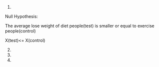 1.

Null Hypothesis:

The average lose weight of diet people(test) is smaller or equal to exercise people(control)

X(test)<= X(control)

2.

3.

4.
